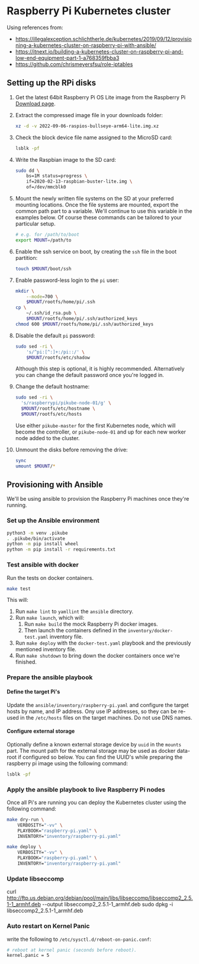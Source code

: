 # Raspberry Pi Kubernetes cluster

Using references from:

* https://illegalexception.schlichtherle.de/kubernetes/2019/09/12/provisioning-a-kubernetes-cluster-on-raspberry-pi-with-ansible/
* https://itnext.io/building-a-kubernetes-cluster-on-raspberry-pi-and-low-end-equipment-part-1-a768359fbba3
* https://github.com/chrismeyersfsu/role-iptables

## Setting up the RPi disks

1. Get the latest 64bit Raspberry Pi OS Lite image from the Raspberry Pi
    [Download page](https://www.raspberrypi.com/software/operating-systems/#raspberry-pi-os-64-bit).

2. Extract the compressed image file in your downloads folder:

    ```bash
    xz -d -v 2022-09-06-raspios-bullseye-arm64-lite.img.xz
    ```

3. Check the block device file name assigned to the MicroSD card:

    ```bash
    lsblk -pf
    ```

4. Write the Raspbian image to the SD card:

    ```bash
    sudo dd \
        bs=1M status=progress \
        if=2020-02-13-raspbian-buster-lite.img \
        of=/dev/mmcblk0
    ```

5. Mount the newly written file systems on the SD at your preferred mounting
    locations. Once the file systems are mounted, export the common path part to
    a variable. We'll continue to use this variable in the examples below. Of
    course these commands can be tailored to your particular setup.

    ```bash
    # e.g. for /path/to/boot
    export MOUNT=/path/to
    ```

6. Enable the ssh service on boot, by creating the `ssh` file in the boot
    partition:

    ```bash
    touch $MOUNT/boot/ssh
    ```

7. Enable password-less login to the `pi` user:

    ```bash
    mkdir \
        --mode=700 \
        $MOUNT/rootfs/home/pi/.ssh
    cp \
        ~/.ssh/id_rsa.pub \
        $MOUNT/rootfs/home/pi/.ssh/authorized_keys
    chmod 600 $MOUNT/rootfs/home/pi/.ssh/authorized_keys
    ```

8. Disable the default `pi` password:

    ```bash
    sudo sed -ri \
        's/^pi:[^:]+:/pi::/' \
        $MOUNT/rootfs/etc/shadow
    ```

    Although this step is optional, it is highly recommended. Alternatively you
    can change the default password once you're logged in.

9.  Change the default hostname:

    ```bash
    sudo sed -ri \
      's/raspberrypi/pikube-node-01/g' \
      $MOUNT/rootfs/etc/hostname \
      $MOUNT/rootfs/etc/hosts
    ```

    Use either `pikube-master` for the first Kubernetes node, which will become
    the controller, or `pikube-node-01` and up for each new worker node added to
    the cluster.

10. Unmount the disks before removing the drive:

    ```bash
    sync
    umount $MOUNT/*
    ```

## Provisioning with Ansible

We'll be using ansible to provision the Raspberry Pi machines once they're
running.

### Set up the Ansible environment

```bash
python3 -m venv .pikube
. .pikube/bin/activate
python -m pip install wheel
python -m pip install -r requirements.txt
```

### Test ansible with docker

Run the tests on docker containers.

```bash
make test
```

This will:
1. Run `make lint` to `yamllint` the `ansible` directory.
2. Run `make launch`, which will:
    1. Run `make build` the mock Raspberry Pi docker images.
    2. Then launch the containers defined in the `inventory/docker-test.yaml`
        inventory file.
3. Run `make deploy` with the `docker-test.yaml` playbook and the previously
    mentioned inventory file.
4. Run `make shutdown` to bring down the docker containers once we're finished.

### Prepare the ansible playbook

#### Define the target Pi's

Update the `ansible/inventory/raspberry-pi.yaml` and configure the target
hosts by name, and IP address. Ony use IP addresses, so they can be re-used
in the `/etc/hosts` files on the target machines. Do not use DNS names.

#### Configure external storage

Optionally define a known external storage device by `uuid` in the `mounts`
part. The mount path for the external storage may be used as docker data-root if
configured so below. You can find the UUID's while preparing the raspberry pi
image using the following command:

```bash
lsblk -pf
```

### Apply the ansible playbook to live Raspberry Pi nodes

Once all Pi's are running you can deploy the Kubernetes cluster using the
following command:

```bash
make dry-run \
    VERBOSITY="-vv" \
    PLAYBOOK="raspberry-pi.yaml" \
    INVENTORY="inventory/raspberry-pi.yaml"

make deploy \
    VERBOSITY="-vv" \
    PLAYBOOK="raspberry-pi.yaml" \
    INVENTORY="inventory/raspberry-pi.yaml"
```

### Update libseccomp

curl http://ftp.us.debian.org/debian/pool/main/libs/libseccomp/libseccomp2_2.5.1-1_armhf.deb --output libseccomp2_2.5.1-1_armhf.deb
sudo dpkg -i libseccomp2_2.5.1-1_armhf.deb

### Auto restart on Kernel Panic

write the following to `/etc/sysctl.d/reboot-on-panic.conf`:

```bash
# reboot at kernel panic (seconds before reboot).
kernel.panic = 5
```
